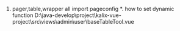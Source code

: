 1. pager,table,wrapper all import pageconfig
*. how to set dynamic function D:\java-develop\project\kalix-vue-project\src\views\admin\user\baseTableTool.vue
